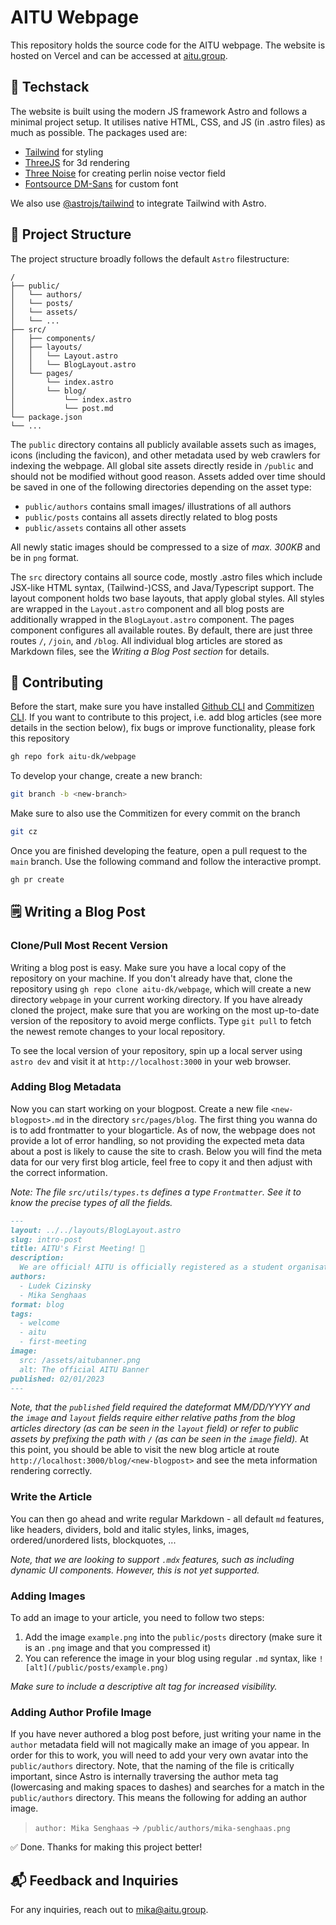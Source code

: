 # AITU Webpage

This repository holds the source code for the AITU webpage.
The website is hosted on Vercel and can be accessed at [aitu.group](https://www.aitu.group).

## 🌟 Techstack

The website is built using the modern JS framework Astro and follows a minimal project setup.
It utilises native HTML, CSS, and JS (in .astro files) as much as possible. The packages used are:

- [Tailwind](https://www.tailwindcss.com) for styling
- [ThreeJS](https://www.threejs.org) for 3d rendering
- [Three Noise](https://www.npmjs.com/package/three-noise) for creating perlin noise vector field
- [Fontsource DM-Sans](https://fontsource.org/fonts/dm-sans) for custom font

We also use [@astrojs/tailwind](https://docs.astro.build/en/guides/integrations-guide/tailwind/) to integrate Tailwind with Astro.

## 🚀 Project Structure

The project structure broadly follows the default `Astro` filestructure:

```plain
/
├── public/
│   └── authors/
│   └── posts/
│   └── assets/
│   └── ...
├── src/
│   ├── components/
│   ├── layouts/
│   │   └── Layout.astro
│   │   └── BlogLayout.astro
│   └── pages/
│       └── index.astro
│       └── blog/
│           └── index.astro
│           └── post.md
└── package.json
└── ...
```

The `public` directory contains all publicly available assets such as images, icons (including the favicon), and other metadata used by web crawlers for indexing the webpage. All global site assets directly reside in `/public` and should not be modified without good reason. Assets added over time should be saved in one of the following directories depending on the asset type:

- `public/authors` contains small images/ illustrations of all authors
- `public/posts` contains all assets directly related to blog posts
- `public/assets` contains all other assets

All newly static images should be compressed to a size of _max. 300KB_ and be in `png` format.

The `src` directory contains all source code, mostly .astro files which include JSX-like HTML syntax, (Tailwind-)CSS, and Java/Typescript support. The layout component holds two base layouts, that apply global styles. All styles are wrapped in the `Layout.astro` component and all blog posts are additionally wrapped in the `BlogLayout.astro` component. The pages component configures all available routes. By default, there are just three routes `/`, `/join`, and `/blog`. All individual blog articles are stored as Markdown files, see the _Writing a Blog Post section_ for details.

## 🧞 Contributing


Before the start, make sure you have installed [Github CLI](https://github.com/cli/cli#installation) and [Commitizen CLI](https://github.com/commitizen/cz-cli). If you want to contribute to this project, i.e. add blog articles (see more details in the section below), fix bugs or improve functionality, please fork this repository 

```bash
gh repo fork aitu-dk/webpage
```

To develop your change, create a new branch:

```bash
git branch -b <new-branch>
```

Make sure to also use the Commitizen for every commit on the branch

```bash
git cz
```

Once you are finished developing the feature, open a pull request to the `main` branch. Use the following command and follow the interactive prompt.

```bash
gh pr create
```

## 🗒️ Writing a Blog Post

### Clone/Pull Most Recent Version

Writing a blog post is easy. Make sure you have a local copy of the repository on your machine. If you don't already have that, clone the repository using `gh repo clone aitu-dk/webpage`, which will create a new directory `webpage` in your current working directory. If you have already cloned the project, make sure that you are working on the most up-to-date version of the repository to avoid merge conflicts. Type `git pull` to fetch the newest remote changes to your local repository.

To see the local version of your repository, spin up a local server using `astro dev` and visit it at `http://localhost:3000` in your web browser.

### Adding Blog Metadata

Now you can start working on your blogpost. Create a new file `<new-blogpost>.md` in the directory `src/pages/blog`. The first thing you wanna do is to add frontmatter to your blogarticle. As of now, the webpage does not provide a lot of error handling, so not providing the expected meta data about a post is likely to cause the site to crash. Below you will find the meta data for our very first blog article, feel free to copy it and then adjust with the correct information.

_Note: The file `src/utils/types.ts` defines a type `Frontmatter`. See it to know the precise types of all the fields._

```md
---
layout: ../../layouts/BlogLayout.astro
slug: intro-post
title: AITU's First Meeting! 🎉
description: 
  We are official! AITU is officially registered as a student organisation at ITU. In this post we talk about everything from the organisation's idea and mission, and provide some behind-the-scenes into the foundational work in the two months before semester start.
authors:
  - Ludek Cizinsky
  - Mika Senghaas
format: blog
tags:
  - welcome
  - aitu
  - first-meeting
image: 
  src: /assets/aitubanner.png
  alt: The official AITU Banner
published: 02/01/2023
---
```

_Note, that the `published` field required the dateformat MM/DD/YYYY and the `image` and `layout` fields require either relative paths from the blog articles directory (as can be seen in the `layout` field) or refer to public assets by prefixing the path with `/` (as can be seen in the `image` field)._
At this point, you should be able to visit the new blog article at route `http://localhost:3000/blog/<new-blogpost>` and see the meta information rendering correctly.

### Write the Article

You can then go ahead and write regular Markdown - all default `md` features, like headers, dividers, bold  and italic styles, links, images, ordered/unordered lists, blockquotes, ...

_Note, that we are looking to support `.mdx` features, such as including dynamic UI components. However, this is not yet supported._

### Adding Images

To add an image to your article, you need to follow two steps:

1. Add the image `example.png` into the `public/posts` directory (make sure it is an `.png` image and that you compressed it)
2. You can reference the image in your blog using regular `.md` syntax, like `![alt](/public/posts/example.png)`

_Make sure to include a descriptive alt tag for increased visibility._

### Adding Author Profile Image

If you have never authored a blog post before, just writing your name in the `author` metadata field will not magically make an image of you appear. In order for this to work, you will need to add your very own avatar into the `public/authors` directory. Note, that the naming of the file is critically important, since Astro is internally traversing the author meta tag (lowercasing and making spaces to dashes) and searches for a match in the `public/authors` directory. This means the following for adding an author image.

> `author: Mika Senghaas` -> `/public/authors/mika-senghaas.png`

✅ Done. Thanks for making this project better!

## 📬 Feedback and Inquiries

For any inquiries, reach out to [mika@aitu.group](mailto:mika@aitu.group).
